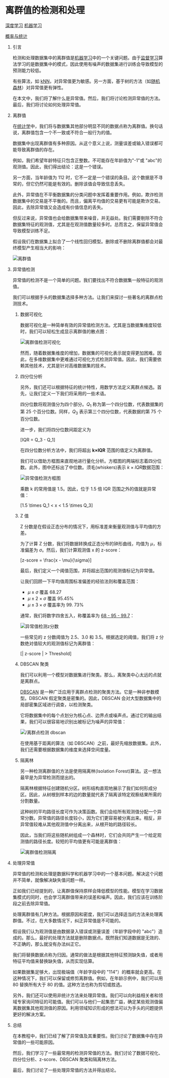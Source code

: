 # 离群值的检测和处理

[深度学习](https://www.baeldung.com/cs/category/ai/deep-learning) [机器学习](https://www.baeldung.com/cs/category/ai/ml)

[概率与统计](https://www.baeldung.com/cs/tag/probability-and-statistics)

1. 引言

    检测和处理数据集中的离群值是[机器学习](https://www.baeldung.com/spark-mlib-machine-learning#brief_primer_to_machine_learning)中的一个关键问题。由于[监督学习](https://www.baeldung.com/cs/machine-learning-intro#supervised)算法学习的是数据集中的模式，因此使用有噪声的数据集进行训练会导致模型的预测能力较低。

    有些算法，如 [kNN](https://www.baeldung.com/cs/k-nearest-neighbors)，对异常值更为敏感。另一方面，基于树的方法（如[随机森林](https://www.baeldung.com/cs/random-forests-out-of-bag-error#random-forest)）对异常值更有弹性。

    在本文中，我们将了解什么是异常值。然后，我们将讨论检测异常值的方法。最后，我们将讨论如何处理异常值。

2. 离群值

    在[统计学](https://www.baeldung.com/cs/machine-learning-how-to-start#1-statistics)中，我们将与数据集其他部分明显不同的数据点称为离群值。换句话说，离群值包含一个不一致或不符合一般行为的值。

    数据集中出现离群值有多种原因。从这个意义上说，测量误差或输入错误都可能导致离群值的存在。

    例如，我们希望年龄特征只包含正整数。不可能存在年龄值为"-1"或 "abc"的观测值。因此，我们得出结论：这是一个错误。

    另一方面，当年龄值为 112 时，它不一定是一个错误的条目。这个数据是不寻常的，但它仍然可能是有效的。删除该值会导致信息丢失。

    此外，异常值在不平衡数据集的分类问题中发挥着重要作用。例如，欺诈检测数据集中的交易是不平衡的。而且，偏离平均值的交易更有可能是欺诈交易。因此，去除异常值又会造成有价值信息的丢失。

    但反过来说，异常值也会给数据集带来噪音，并无益处。我们需要剔除不符合数据集特征的观测值，尤其是在观测值数量较多时。总而言之，保留异常值会导致模型训练不足。

    假设我们在数据集上拟合了一个线性回归模型。删除或不删除离群值都会对最终模型产生相当大的影响：

    ![离群值](pic/outliers.webp)

3. 异常值检测

    异常值的检测不是一个简单的问题。我们要找出不符合数据集一般特征的观测值。

    我们可以根据手头的数据集选择多种方法。让我们来探讨一些著名的离群点检测技术。

    1. 数据可视化

        数据可视化是一种简单有效的异常值检测方法。尤其是当数据集维度较低时，我们可以轻松生成显示离群值的散点图：

        ![离群值检测可视化](pic/outliers-detection-visualization.webp)

        然而，随着数据集维度的增加，数据集的可视化表示就变得更加困难。因此，在多维数据集中更难通过可视化方式检测异常值。因此，我们需要依赖其他技术，尤其是针对高维数据集的技术。

    2. 四分位分析

        另外，我们还可以根据特征的统计特性，用数学方法定义离群点候选。首先，让我们定义一下我们将采用的一些术语。

        四分位数将观测值分为四个部分。$Q_1$ 称为第一个四分位数，代表数据集的第 25 个百分位数。同样，$Q_3$ 表示第三个四分位数，代表数据的第 75 个百分位数。

        进一步，我们将四分位数间距定义为

        \[IQR = Q_3 - Q_1\]

        在四分位数分析方法中，我们将超出 $\boldsymbol{k} \boldsymbol{\times} \boldsymbol{IQR}$ 范围的值定义为离群值。

        我们可以借助方框图来直观地进行量化分析。方框图的两端标志着四分位数。此外，图中还标出了中位数。须毛(whiskers)表示 $k \times IQR$数据范围：

        ![异常值检测方框图](pic/outliers-detection-boxplot.webp)

        乘数 k 的常用值是 1.5。因此，位于 1.5 倍 IQR 范围之外的值就是异常值：

        \[1.5 \times Q_1 < x < 1.5 \times Q_3\]

    3. Z 值

        Z 分数是在假设正态分布的情况下，用标准差来衡量观测值与平均值的方差。

        为了计算 Z 分数，我们将数据转换成正态分布的钟形曲线，均值为 $\mu$，标准偏差为 $\sigma$。然后，我们计算观测值 x 的 z-score：

        \[z-score = \frac{x - \mu}{\sigma}\]

        最后，我们定义一个阈值范围，并将超出范围的观测值标记为异常值。

        让我们回顾一下平均值周围标准偏差的经验法则和覆盖范围：

        - $\mu \pm \sigma$ 覆盖 68.27
        - $\mu \pm 2 \times \sigma$ 覆盖 95.45%
        - $\mu \pm 3 \times \sigma$ 覆盖率为 99. 73%

        通常，我们将数字四舍五入，称覆盖率为 [68 - 95 - 99.7](https://en.wikipedia.org/wiki/68–95–99.7_rule)：

        ![异常值检测z分数](pic/outliers-detection-z-score.webp)

        一些常见的 z 分数阈值为 2.5、3.0 和 3.5。根据选定的阈值，我们将 z 分数绝对值较大的观测值标记为离群值：

        \[| z-score | > Threshold\]

    4. DBSCAN 聚类

        我们可以利用一个模型对数据集进行聚类。那么，离聚类中心太远的点就是离群点。

        [DBSCAN](https://www.baeldung.com/cs/clustering-unknown-number#dbscan) 是一种广泛应用于离群点检测的聚类方法。它是一种非参数模型。DBSCAN 假定聚类是密集的。因此，DBSCAN 会对大型数据集中的局部密集区域进行调查，以检测聚类。

        它将数据集中的每个点划分为核心点、边界点或噪声点。通过它的输出结果，我们可以很容易地识别出被标记为噪声的异常值：

        ![/离群点检测 dbscan](pic/outliers-detection-dbscan.webp)

        在使用基于距离的算法（如 DBSCAN）之前，最好先缩放数据集。此外，我们还需要根据数据集的维度来选择空间度量。

    5. 隔离林

        另一种检测离群值的方法是使用隔离林(Isolation Forest)算法。这一想法最早是为异常检测而提出的。

        隔离林根据特征创建随机分区。树形结构直观地展示了我们如何形成分区。因此，从树根到样本的边的数量就代表了隔离该特定观察结果所需的分割数量。

        这种树的平均路径长度可作为决策函数。我们会给所有观测值分配一个异常分数。异常值的路径长度较小，因为它们更容易被分离出来。相反，非异常值较难从其他观测值中分离出来，从根开始的路径较长。

        因此，当我们将这些随机树组成一个森林时，它们会共同产生一个给定观测值的路径长度。较短的平均值更有可能是离群值：

        ![离群值检测隔离](pic/outliers-detection-isolation.webp)

4. 处理异常值

    异常值的检测和处理是数据科学和机器学习中的一个基本问题。解决这个问题并不简单，就像解决缺失值问题一样。

    正如我们已经提到的，让离群值保持原样会降低模型的性能。模型在学习数据集模式的同时，也会学习离群值带来的误差和噪声。因此，我们应该在训练阶段之前去除异常值。

    处理离群值有几种方法。根据原因和密度，我们可以选择适当的方法来处理离群值。不过，在大多数情况下，纠正异常值是不可能的。

    假设我们认为观测值是由数据录入错误或测量误差（年龄字段中的 "abc"）造成的。那么，最好的处理方法就是删除数据点。既然我们知道数据是无效的、不正确的，那么就没有办法纠正它。

    我们将替换数据点称为归因。通常的做法是根据其他特征预测缺失值，或者用特征平均值来替换缺失值，从而实现估算。

    如果数据集足够大，出现极端值（年龄字段中的 "114"）的概率就会更高。在这种情况下，我们可以保留或修剪离群值。例如，在年龄示例中，我们可以用 80 替换所有大于 80 的值。这种方法也称为剪切或胜选。

    另外，我们还可以使用非统计方法来处理异常值。我们可以向利益相关者和领域专家询问特征的可能值。我们可以与他们一起集思广益，确定某些观测值偏离数据集其他观测值的原因。利用领域知识形成的想法可以为手头的问题提供更好的解决方案。

5. 总结

    在本教程中，我们已经了解了异常值及其重要性。我们讨论了数据集中存在异常值的一些可能原因。

    然后，我们学习了一些最常用的检测异常值的方法。我们讨论了数据可视化、四分位分析、z-score、DBSCAN 聚类和隔离林方法。

    最后，我们讨论了一些处理异常值的方法并得出结论。
